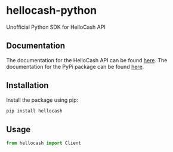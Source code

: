 # hellocash-python
Unofficial Python SDK for HelloCash API

## Documentation
The documentation for the HelloCash API can be found [here](https://hellocash.docs.apiary.io/#).
The documentation for the PyPi package can be found [here](https://pypi.org/project/hellocash/).

## Installation

Install the package using pip:

```bash
pip install hellocash
```

## Usage

```python
from hellocash import Client
```


